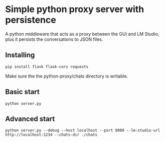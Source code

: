 # Simple python proxy server with persistence

A python middleware that acts as a proxy between the GUI and LM Studio, plus it persists the conversations to JSON files.

## Installing

```pip install flask flask-cors requests```

Make sure the the python-proxy/chats directory is writable.

## Basic start

```python server.py```

## Advanced start

```python server.py --debug --host localhost --port 8080 --lm-studio-url http://localhost:1234 --chats-dir ./chats```